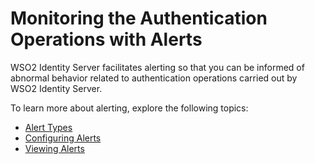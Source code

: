 # Monitoring the Authentication Operations with Alerts

WSO2 Identity Server facilitates alerting so that you can be informed of abnormal
behavior related to authentication operations carried out by WSO2 Identity Server.

To learn more about alerting, explore the following topics:

 -   [Alert Types](../../learn/alert-types)	
 -   [Configuring Alerts](../../learn/configuring-alerts)	
 -   [Viewing Alerts](../../learn/viewing-alerts)	